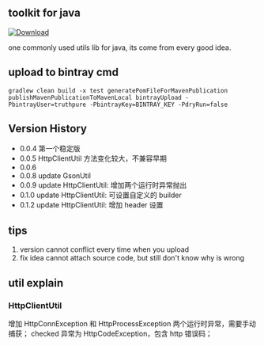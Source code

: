 toolkit for java
---
[ ![Download](https://api.bintray.com/packages/truthpure/maven/toolkit/images/download.svg) ](https://bintray.com/truthpure/maven/toolkit/_latestVersion)

one commonly used utils lib for java, its come from every good idea.

## upload to bintray cmd
``
gradlew clean build -x test generatePomFileForMavenPublication publishMavenPublicationToMavenLocal bintrayUpload -PbintrayUser=truthpure -PbintrayKey=BINTRAY_KEY -PdryRun=false
``

## Version History
- 0.0.4 第一个稳定版
- 0.0.5 HttpClientUtil 方法变化较大，不兼容早期
- 0.0.6
- 0.0.8 update GsonUtil
- 0.0.9 update HttpClientUtil: 增加两个运行时异常抛出
- 0.1.0 update HttpClientUtil: 可设置自定义的 builder
- 0.1.2 update HttpClientUtil: 增加 header 设置

## tips
1. version cannot conflict every time when you upload
2. fix idea cannot attach source code, but still don't know why is wrong

## util explain

### HttpClientUtil
增加 HttpConnException 和 HttpProcessException 两个运行时异常，需要手动捕获；
checked 异常为 HttpCodeException，包含 http 错误码；


